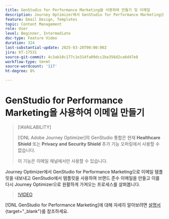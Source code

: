 ```yaml
---
title: GenStudio for Performance Marketing을 사용하여 만들기 및 이메일
description: Journey Optimizer에서 GenStudio for Performance Marketing으로 이메일 템플릿을 내보내고 GenStudio에서 템플릿을 사용하여 브랜드 준수 이메일을 만들고 이를 다시 Journey Optimizer으로 원활하게 가져오는 프로세스를 살펴봅니다.
feature: Email Design, Templates
topic: Content Management
role: User
level: Beginner, Intermediate
doc-type: Feature Video
duration: 324
last-substantial-update: 2025-03-28T00:00:00Z
jira: KT-17531
source-git-commit: 4c3ab10c177c1e314fa09dcc2be356d2ca6d47e8
workflow-type: tm+mt
source-wordcount: '117'
ht-degree: 8%

---
```



# GenStudio for Performance Marketing을 사용하여 이메일 만들기

>[!AVAILABILITY]
>
>[!DNL Adobe Journey Optimizer]의 GenStudio 통합은 현재 **Healthcare Shield** 또는 **Privacy and Security Shield** 추가 기능 오퍼링에서 사용할 수 없습니다.
>
>이 기능은 이메일 채널에서만 사용할 수 있습니다.

Journey Optimizer에서 GenStudio for Performance Marketing으로 이메일 템플릿을 내보내고 GenStudio에서 템플릿을 사용하여 브랜드 준수 이메일을 만들고 이를 다시 Journey Optimizer으로 원활하게 가져오는 프로세스를 살펴봅니다.

>[!VIDEO](https://video.tv.adobe.com/v/3456038/?learn=on&enablevpops)

[!DNL GenStudio for Performance Marketing]에 대해 자세히 알아보려면 [설명서](https://experienceleague.adobe.com/ko/docs/genstudio-for-performance-marketing/user-guide/home){target="_blank"}를 참조하세요.
